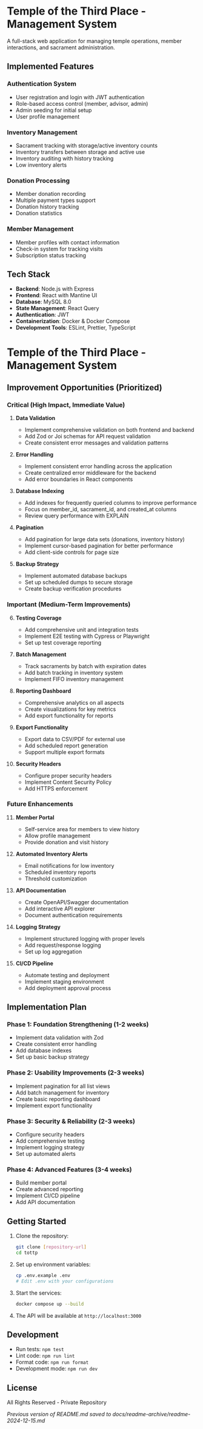 

# Temple of the Third Place - Management System

A full-stack web application for managing temple operations, member interactions, and sacrament administration.

## Implemented Features

### Authentication System
- User registration and login with JWT authentication
- Role-based access control (member, advisor, admin)
- Admin seeding for initial setup
- User profile management

### Inventory Management
- Sacrament tracking with storage/active inventory counts
- Inventory transfers between storage and active use
- Inventory auditing with history tracking
- Low inventory alerts

### Donation Processing
- Member donation recording
- Multiple payment types support
- Donation history tracking
- Donation statistics

### Member Management
- Member profiles with contact information
- Check-in system for tracking visits
- Subscription status tracking

## Tech Stack

- **Backend**: Node.js with Express
- **Frontend**: React with Mantine UI
- **Database**: MySQL 8.0
- **State Management**: React Query
- **Authentication**: JWT
- **Containerization**: Docker & Docker Compose
- **Development Tools**: ESLint, Prettier, TypeScript



# Temple of the Third Place - Management System

## Improvement Opportunities (Prioritized)

### Critical (High Impact, Immediate Value)

1. **Data Validation**
   - Implement comprehensive validation on both frontend and backend
   - Add Zod or Joi schemas for API request validation
   - Create consistent error messages and validation patterns

2. **Error Handling**
   - Implement consistent error handling across the application
   - Create centralized error middleware for the backend
   - Add error boundaries in React components

3. **Database Indexing**
   - Add indexes for frequently queried columns to improve performance
   - Focus on member_id, sacrament_id, and created_at columns
   - Review query performance with EXPLAIN

4. **Pagination**
   - Add pagination for large data sets (donations, inventory history)
   - Implement cursor-based pagination for better performance
   - Add client-side controls for page size

5. **Backup Strategy**
   - Implement automated database backups
   - Set up scheduled dumps to secure storage
   - Create backup verification procedures

### Important (Medium-Term Improvements)

6. **Testing Coverage**
   - Add comprehensive unit and integration tests
   - Implement E2E testing with Cypress or Playwright
   - Set up test coverage reporting

7. **Batch Management**
   - Track sacraments by batch with expiration dates
   - Add batch tracking in inventory system
   - Implement FIFO inventory management

8. **Reporting Dashboard**
   - Comprehensive analytics on all aspects
   - Create visualizations for key metrics
   - Add export functionality for reports

9. **Export Functionality**
   - Export data to CSV/PDF for external use
   - Add scheduled report generation
   - Support multiple export formats

10. **Security Headers**
    - Configure proper security headers
    - Implement Content Security Policy
    - Add HTTPS enforcement

### Future Enhancements

11. **Member Portal**
    - Self-service area for members to view history
    - Allow profile management
    - Provide donation and visit history

12. **Automated Inventory Alerts**
    - Email notifications for low inventory
    - Scheduled inventory reports
    - Threshold customization

13. **API Documentation**
    - Create OpenAPI/Swagger documentation
    - Add interactive API explorer
    - Document authentication requirements

14. **Logging Strategy**
    - Implement structured logging with proper levels
    - Add request/response logging
    - Set up log aggregation

15. **CI/CD Pipeline**
    - Automate testing and deployment
    - Implement staging environment
    - Add deployment approval process

## Implementation Plan

### Phase 1: Foundation Strengthening (1-2 weeks)
- Implement data validation with Zod
- Create consistent error handling
- Add database indexes
- Set up basic backup strategy

### Phase 2: Usability Improvements (2-3 weeks)
- Implement pagination for all list views
- Add batch management for inventory
- Create basic reporting dashboard
- Implement export functionality

### Phase 3: Security & Reliability (2-3 weeks)
- Configure security headers
- Add comprehensive testing
- Implement logging strategy
- Set up automated alerts

### Phase 4: Advanced Features (3-4 weeks)
- Build member portal
- Create advanced reporting
- Implement CI/CD pipeline
- Add API documentation

## Getting Started

1. Clone the repository:
   ```bash
   git clone [repository-url]
   cd tottp
   ```

2. Set up environment variables:
   ```bash
   cp .env.example .env
   # Edit .env with your configurations
   ```

3. Start the services:
   ```bash
   docker compose up --build
   ```

4. The API will be available at `http://localhost:3000`

## Development

- Run tests: `npm test`
- Lint code: `npm run lint`
- Format code: `npm run format`
- Development mode: `npm run dev`

## License

All Rights Reserved - Private Repository

_Previous version of README.md saved to docs/readme-archive/readme-2024-12-15.md_
